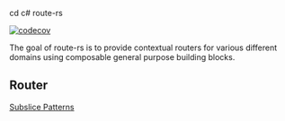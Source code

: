 cd c# route-rs

[![codecov](https://codecov.io/github/vizidrix/route-rs/branch/main/graph/badge.svg?token=EUYQLH96HQ)](https://codecov.io/github/vizidrix/route-rs)

The goal of route-rs is to provide contextual routers for various different domains using composable general purpose building blocks.

## Router

[Subslice Patterns](https://blog.rust-lang.org/2020/03/12/Rust-1.42.html#subslice-patterns)
